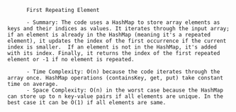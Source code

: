 
          First Repeating Element

          - Summary: The code uses a HashMap to store array elements as keys and their indices as values. It iterates through the input array; if an element is already in the HashMap (meaning it's a repeated element), it updates the index of the first occurrence if the current index is smaller.  If an element is not in the HashMap, it's added with its index. Finally, it returns the index of the first repeated element or -1 if no element is repeated.

          - Time Complexity: O(n) because the code iterates through the array once. HashMap operations (containsKey, get, put) take constant time on average.
          - Space Complexity: O(n) in the worst case because the HashMap can store up to n key-value pairs if all elements are unique. In the best case it can be O(1) if all elements are same.
          